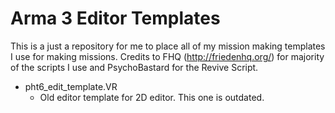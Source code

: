 # Arma 3 Editor Templates

This is a just a repository for me to place all of my mission making templates I use for making missions. Credits to FHQ (http://friedenhq.org/) for majority of the scripts I use and PsychoBastard for the Revive Script. 

* pht6_edit_template.VR
  * Old editor template for 2D editor. This one is outdated.
